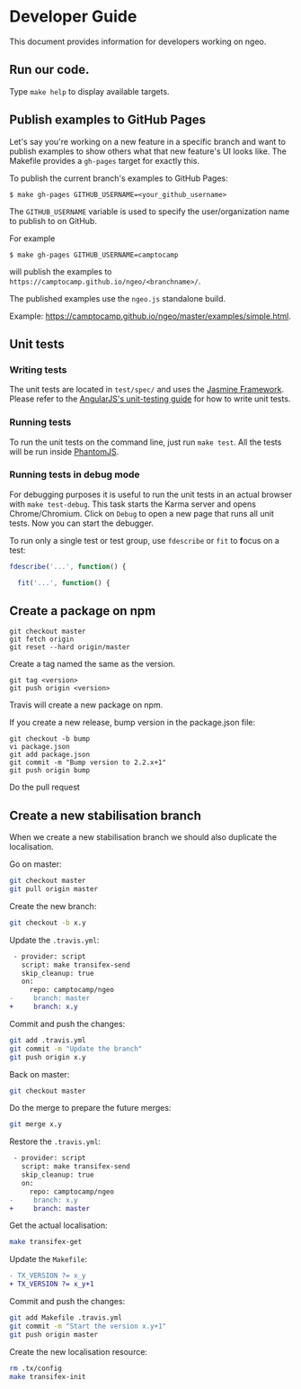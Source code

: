 # Developer Guide

This document provides information for developers working on ngeo.

## Run our code.

Type `make help` to display available targets.

## Publish examples to GitHub Pages

Let's say you're working on a new feature in a specific branch and want to
publish examples to show others what that new feature's UI looks like. The
Makefile provides a `gh-pages` target for exactly this.

To publish the current branch's examples to GitHub Pages:

```shell
$ make gh-pages GITHUB_USERNAME=<your_github_username>
```

The `GITHUB_USERNAME` variable is used to specify the user/organization name to
publish to on GitHub.

For example

```shell
$ make gh-pages GITHUB_USERNAME=camptocamp
```

will publish the examples to `https://camptocamp.github.io/ngeo/<branchname>/`.

The published examples use the `ngeo.js` standalone build.

Example: https://camptocamp.github.io/ngeo/master/examples/simple.html.

## Unit tests

### Writing tests

The unit tests are located in `test/spec/` and uses the [Jasmine Framework](http://jasmine.github.io/1.3/introduction.html).
Please refer to the [AngularJS's unit-testing guide](https://docs.angularjs.org/guide/unit-testing) for
how to write unit tests.

### Running tests

To run the unit tests on the command line, just run `make test`. All the tests will be
run inside [PhantomJS](http://phantomjs.org/).

### Running tests in debug mode

For debugging purposes it is useful to run the unit tests in an actual browser with
`make test-debug`. This task starts the Karma server and opens Chrome/Chromium. Click on
`Debug` to open a new page that runs all unit tests. Now you can start the debugger.

To run only a single test or test group, use `fdescribe` or `fit` to **f**ocus
on a test:

```javascript
fdescribe('...', function() {

  fit('...', function() {
```

## Create a package on npm

```
git checkout master
git fetch origin
git reset --hard origin/master
```

Create a tag named the same as the version.
```
git tag <version>
git push origin <version>
```

Travis will create a new package on npm.


If you create a new release, bump version in the package.json file:
```
git checkout -b bump
vi package.json
git add package.json
git commit -m "Bump version to 2.2.x+1"
git push origin bump
```

Do the pull request


## Create a new stabilisation branch

When we create a new stabilisation branch we should also duplicate the localisation.

Go on master:
```bash
git checkout master
git pull origin master
```

Create the new branch:
```bash
git checkout -b x.y
```

Update the `.travis.yml`:
```diff
 - provider: script
   script: make transifex-send
   skip_cleanup: true
   on:
     repo: camptocamp/ngeo
-     branch: master
+     branch: x.y
```

Commit and push the changes:
```bash
git add .travis.yml
git commit -m "Update the branch"
git push origin x.y
```

Back on master:
```bash
git checkout master
```

Do the merge to prepare the future merges:
```bash
git merge x.y
```

Restore the `.travis.yml`:
```diff
 - provider: script
   script: make transifex-send
   skip_cleanup: true
   on:
     repo: camptocamp/ngeo
-     branch: x.y
+     branch: master
```

Get the actual localisation:
```bash
make transifex-get
```

Update the `Makefile`:
```diff
- TX_VERSION ?= x_y
+ TX_VERSION ?= x_y+1
```

Commit and push the changes:
```bash
git add Makefile .travis.yml
git commit -m "Start the version x.y+1"
git push origin master
```

Create the new localisation resource:
```bash
rm .tx/config
make transifex-init
```

